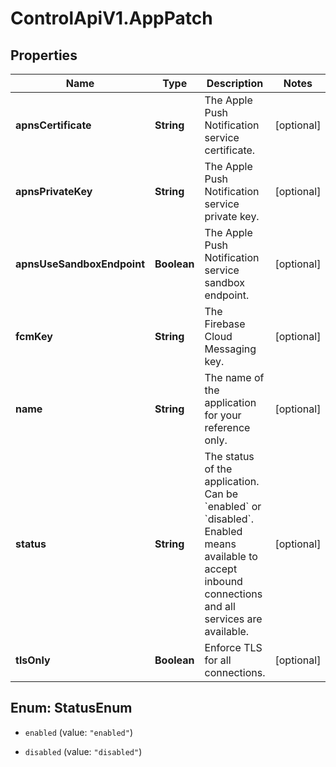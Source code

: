 # ControlApiV1.AppPatch

## Properties

Name | Type | Description | Notes
------------ | ------------- | ------------- | -------------
**apnsCertificate** | **String** | The Apple Push Notification service certificate. | [optional] 
**apnsPrivateKey** | **String** | The Apple Push Notification service private key. | [optional] 
**apnsUseSandboxEndpoint** | **Boolean** | The Apple Push Notification service sandbox endpoint. | [optional] 
**fcmKey** | **String** | The Firebase Cloud Messaging key. | [optional] 
**name** | **String** | The name of the application for your reference only. | [optional] 
**status** | **String** | The status of the application. Can be &#x60;enabled&#x60; or &#x60;disabled&#x60;. Enabled means available to accept inbound connections and all services are available. | [optional] 
**tlsOnly** | **Boolean** | Enforce TLS for all connections. | [optional] 



## Enum: StatusEnum


* `enabled` (value: `"enabled"`)

* `disabled` (value: `"disabled"`)




